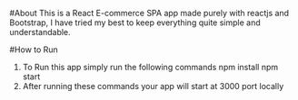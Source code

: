 #About
This is a React E-commerce SPA app made purely with reactjs and Bootstrap, I have tried my best to keep everything quite simple and understandable.

#How to Run
1) To Run this app simply run the following commands
npm install
npm start
2) After running these commands your app will start at 3000 port locally


